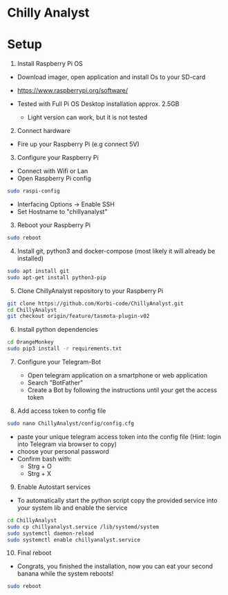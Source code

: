 # Chilly Analyst

# Setup

1. Install Raspberry Pi OS
- Download imager, open application and install Os to your SD-card
- https://www.raspberrypi.org/software/

- Tested with Full Pi OS Desktop installation approx. 2.5GB
    - Light version can work, but it is not tested

 
2. Connect hardware
- Fire up your Raspberry Pi (e.g connect 5V)


3. Configure your Raspberry Pi
 - Connect with Wifi or Lan
 - Open Raspberry Pi config    
```bash
sudo raspi-config
```
 - Interfacing Options -> Enable SSH
 - Set Hostname to "chillyanalyst"

3. Reboot your Raspberry Pi
 ```bash
sudo reboot
```   

4. Install git, python3 and docker-compose (most likely it will already be installed)
```bash
sudo apt install git 
sudo apt-get install python3-pip
``` 


5. Clone ChillyAnalyst repository to your Raspberry Pi
```bash
git clone https://github.com/Korbi-code/ChillyAnalyst.git
cd ChillyAnalyst
git checkout origin/feature/tasmota-plugin-v02
```   

6. Install python dependencies
```bash
cd OrangeMonkey
sudo pip3 install -r requirements.txt
```     

7. Configure your Telegram-Bot 
    - Open telegram application on a smartphone or web application
    - Search "BotFather"
    - Create a Bot by following the instructions until your get the access token
    
    
8. Add access token to config file
```bash
sudo nano ChillyAnalyst/config/config.cfg
```   
- paste your unique telegram access token into the config file (Hint: login into Telegram via browser to copy)
- choose your personal password 
- Confirm bash with:
    - Strg + O 
    - Strg + X

9. Enable Autostart services
- To automatically start the python script copy the provided service into your system lib and enable the service
```bash
cd ChillyAnalyst
sudo cp chillyanalyst.service /lib/systemd/system
sudo systemctl daemon-reload
sudo systemctl enable chillyanalyst.service
```  

10. Final reboot

- Congrats, you finished the installation, now you can eat your second banana while the system reboots! 
```bash
sudo reboot
``` 



